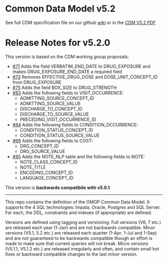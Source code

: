 Common Data Model v5.2
=================

See full CDM specification file on our github [wiki](https://github.com/OHDSI/CommonDataModel/wiki) or in the [CDM V5.2 PDF](https://github.com/OHDSI/CommonDataModel/blob/master/OMOP_CDM_v5_2.pdf)


Release Notes for v5.2.0
=============
This version is based on the CDM working group proposals:
* [#71](https://github.com/OHDSI/CommonDataModel/issues/71) Adds the field VERBATIM_END_DATE to DRUG_EXPOSURE and makes DRUG_EXPOSURE_END_DATE a required field
* [#73](https://github.com/OHDSI/CommonDataModel/issues/73) Removes EFFECTIVE_DRUG_DOSE and DOSE_UNIT_CONCEPT_ID from DRUG_EXPOSURE
* [#75](https://github.com/OHDSI/CommonDataModel/issues/75) Adds the field BOX_SIZE to DRUG_STRENGTH
* [#83](https://github.com/OHDSI/CommonDataModel/issues/83) Adds the following fields to VISIT_OCCURRENCE:
  * ADMITTING_SOURCE_CONCEPT_ID
  * ADMITTING_SOURCE_VALUE
  * DISCHARGE_TO_CONCEPT_ID
  * DISCHARGE_TO_SOURCE_VALUE
  * PRECEDING_VISIT_OCCURRENCE_ID
* [#84](https://github.com/OHDSI/CommonDataModel/issues/84) Adds the following fields to CONDITION_OCCURRENCE:
  * CONDITION_STATUS_CONCEPT_ID
  * CONDITION_STATUS_SOURCE_VALUE
* [#69](https://github.com/OHDSI/CommonDataModel/issues/69) Adds the following fields to COST:
  * DRG_CONCEPT_ID
  * DRG_SOURCE_VALUE
* [#85](https://github.com/OHDSI/CommonDataModel/issues/85) Adds the NOTE_NLP table and the following fields to NOTE:
  * NOTE_CLASS_CONCEPT_ID
  * NOTE_TITLE
  * ENCODING_CONCEPT_ID
  * LANGUAGE_CONCEPT_ID
  
This version is **backwards compatibile with v5.0.1**. 


---------
  
This repo contains the definition of the OMOP Common Data Model. It supports the 4 SQL technologies: Impala, Oracle, Postgres and SQL Server. For each, the DDL, constraints and indexes (if appropriate) are defined. 

Versions are defined using tagging and versioning. Full versions (V6, 7 etc.) are released each year (1-Jan) and are not backwards compatible. Minor versions (V5.1, 5.2 etc.) are released each quarter (1-Apr, 1-Jul and 1-Sep) and are not guaranteed to be backwards compatible though an effort is made to make sure that current queries will not break. Micro versions (V5.1.1, V5.1.2 etc.) are released irregularly and often, and contain small hot fixes or backward compatible changes to the last minor version.
